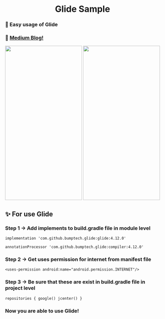 <h1 align="center">Glide Sample</h1>

###  🔮 Easy usage of Glide
###  📒 [Medium Blog!](https://medium.com/hepsiburadatech/glide-k%C3%BCt%C3%BCphanesi-1de3e68d7f21) 

<p align="center">
<img src="https://user-images.githubusercontent.com/47380312/110306412-d9fbfe00-800e-11eb-8178-bba60cd09f9e.gif" width="250" height="500"/>
<img src="https://user-images.githubusercontent.com/47380312/108607057-0f79d800-73cf-11eb-8b85-32a810a4168a.JPG" width="250" height="500"/>
</p>
 
## ✨ For use Glide
### Step 1 -> Add implements to build.gradle file in module level
`implementation 'com.github.bumptech.glide:glide:4.12.0'`

`annotationProcessor 'com.github.bumptech.glide:compiler:4.12.0'`

### Step 2 -> Get uses permission for internet from manifest file
`<uses-permission android:name="android.permission.INTERNET"/>`
### Step 3 -> Be sure that these are exist in build.gradle file in project level
`repositories {
        google()
        jcenter()
    }`
### Now you are able to use Glide! 
